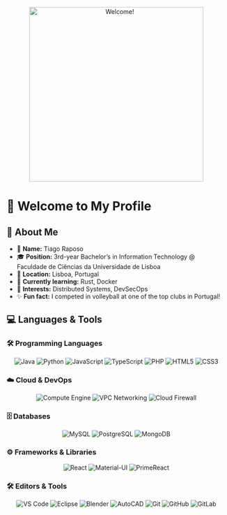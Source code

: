 <p align="center">
  <img src="https://media.giphy.com/media/JIX9t2j0ZTN9S/giphy.gif" alt="Welcome!" width="400" />
</p>

# 👋 Welcome to My Profile

## 📝 About Me

- 👤 **Name:** Tiago Raposo  
- 🎓 **Position:** 3rd-year Bachelor’s in Information Technology @ Faculdade de Ciências da Universidade de Lisboa  
- 📍 **Location:** Lisboa, Portugal  
- 🌱 **Currently learning:** Rust, Docker  
- 🎯 **Interests:** Distributed Systems, DevSecOps  
- ✨ **Fun fact:** I competed in volleyball at one of the top clubs in Portugal!

## 💻 Languages & Tools

### 🛠️ Programming Languages
<p align="center">
  <img alt="Java" src="https://img.shields.io/badge/Java-ED8B00?logo=java&logoColor=white&style=for-the-badge" />
  <img alt="Python" src="https://img.shields.io/badge/Python-3776AB?logo=python&logoColor=white&style=for-the-badge" />
  <img alt="JavaScript" src="https://img.shields.io/badge/JavaScript-F7DF1E?logo=javascript&logoColor=black&style=for-the-badge" />
  <img alt="TypeScript" src="https://img.shields.io/badge/TypeScript-3178C6?logo=typescript&logoColor=white&style=for-the-badge" />
  <img alt="PHP" src="https://img.shields.io/badge/PHP-777BB4?logo=php&logoColor=white&style=for-the-badge" />
  <img alt="HTML5" src="https://img.shields.io/badge/HTML5-E34F26?logo=html5&logoColor=white&style=for-the-badge" />
  <img alt="CSS3" src="https://img.shields.io/badge/CSS3-1572B6?logo=css3&logoColor=white&style=for-the-badge" />
</p>

### ☁️ Cloud & DevOps

<p align="center">
  <img alt="Compute Engine" src="https://img.shields.io/badge/Compute%20Engine-4285F4?logo=googlecloud&logoColor=white&style=for-the-badge" />
  <img alt="VPC Networking" src="https://img.shields.io/badge/VPC%20Networking-4285F4?logo=googlecloud&logoColor=white&style=for-the-badge" />
  <img alt="Cloud Firewall" src="https://img.shields.io/badge/Firewall-4285F4?logo=googlecloud&logoColor=white&style=for-the-badge" />
</p>

### 🗄️ Databases

<p align="center">
  <img alt="MySQL" src="https://img.shields.io/badge/MySQL-4479A1?logo=mysql&logoColor=white&style=for-the-badge" />
  <img alt="PostgreSQL" src="https://img.shields.io/badge/PostgreSQL-336791?logo=postgresql&logoColor=white&style=for-the-badge" />
  <img alt="MongoDB" src="https://img.shields.io/badge/MongoDB-47A248?logo=mongodb&logoColor=white&style=for-the-badge" />
</p>

### ⚙️ Frameworks & Libraries

<p align="center">
  <img alt="React" src="https://img.shields.io/badge/React-20232A?logo=react&logoColor=61DAFB&style=for-the-badge" />
  <img alt="Material-UI" src="https://img.shields.io/badge/Material--UI-007FFF?logo=mui&logoColor=white&style=for-the-badge" />
  <img alt="PrimeReact" src="https://img.shields.io/badge/PrimeReact-00BBFF?logo=primereact&logoColor=white&style=for-the-badge" />
</p>

### 🛠️ Editors & Tools

<p align="center">
  <img alt="VS Code" src="https://img.shields.io/badge/VS%20Code-007ACC?logo=visualstudiocode&logoColor=white&style=for-the-badge" />
  <img alt="Eclipse" src="https://img.shields.io/badge/Eclipse-2C2255?logo=eclipseide&logoColor=white&style=for-the-badge" />
  <img alt="Blender" src="https://img.shields.io/badge/Blender-F5792A?logo=blender&logoColor=white&style=for-the-badge" />
  <img alt="AutoCAD" src="https://img.shields.io/badge/AutoCAD-B71C1C?logo=autocad&logoColor=white&style=for-the-badge" />
  <img alt="Git" src="https://img.shields.io/badge/Git-F05032?logo=git&logoColor=white&style=for-the-badge" />
  <img alt="GitHub" src="https://img.shields.io/badge/GitHub-181717?logo=github&logoColor=white&style=for-the-badge" />
  <img alt="GitLab" src="https://img.shields.io/badge/GitLab-FC6D26?logo=gitlab&logoColor=white&style=for-the-badge" />
</p>


